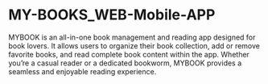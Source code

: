# MY-BOOKS_WEB-Mobile-APP
MYBOOK is an all-in-one book management and reading app designed for book lovers. It allows users to organize their book collection, add or remove favorite books, and read complete book content within the app. Whether you’re a casual reader or a dedicated bookworm, MYBOOK provides a seamless and enjoyable reading experience.
